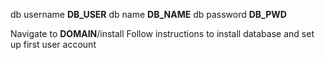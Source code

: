 db username __DB_USER__
db name __DB_NAME__
db password __DB_PWD__

Navigate to __DOMAIN__/install
Follow instructions to install database and set up first user account